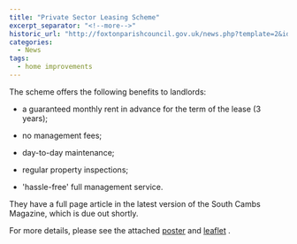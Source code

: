 ```yaml
---
title: "Private Sector Leasing Scheme"
excerpt_separator: "<!--more-->"
historic_url: "http://foxtonparishcouncil.gov.uk/news.php?template=2&id=552"
categories:
  - News
tags:
  - home improvements
---
```


The scheme offers the following benefits to landlords:

* a guaranteed monthly rent in advance for the term of the lease (3 years);

* no management fees;

* day-to-day maintenance;

* regular property inspections;

* 'hassle-free' full management service.

They have a full page article in the latest version of the South Cambs Magazine, which is due out shortly.

For more details, please see the attached [poster](http://foxtonparishcouncil.gov.uk/userfiles/files/Private%20Sector%20Leasing%20Scheme%20Poster%282%29.pdf) and [leaflet](http://foxtonparishcouncil.gov.uk/userfiles/files/Private%20Sector%20Leasing%20Scheme%20Leaflet%281%29.pdf) .